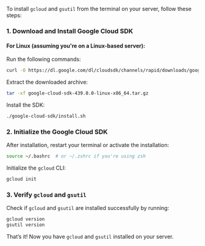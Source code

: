 To install `gcloud` and `gsutil` from the terminal on your server, follow these steps:

### 1. Download and Install Google Cloud SDK

#### For Linux (assuming you're on a Linux-based server):
Run the following commands:

```bash
curl -O https://dl.google.com/dl/cloudsdk/channels/rapid/downloads/google-cloud-sdk-439.0.0-linux-x86_64.tar.gz
```

Extract the downloaded archive:
```bash
tar -xf google-cloud-sdk-439.0.0-linux-x86_64.tar.gz
```

Install the SDK:
```bash
./google-cloud-sdk/install.sh
```

### 2. Initialize the Google Cloud SDK

After installation, restart your terminal or activate the installation:
```bash
source ~/.bashrc  # or ~/.zshrc if you're using zsh
```

Initialize the `gcloud` CLI:
```bash
gcloud init
```

### 3. Verify `gcloud` and `gsutil`

Check if `gcloud` and `gsutil` are installed successfully by running:
```bash
gcloud version
gsutil version
```

That’s it! Now you have `gcloud` and `gsutil` installed on your server.